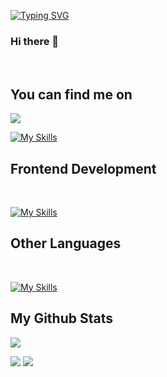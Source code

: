 
[![Typing SVG](https://readme-typing-svg.demolab.com?font=Fira+Code&duration=2500&pause=500&multiline=true&random=false&width=600&height=120&lines=Jason+Kakandris+;Electrical+and+Computer+Engineering+student)](https://git.io/typing-svg)


### Hi there 👋

<br/>

## You can find me on 
<!--
<a href="https://gkos.dev/Resume.pdf">
    <img src="https://img.shields.io/badge/PDF-CV-red?style=flat-square&logo=adobe">
</a>  --> 
 <a href="https://www.linkedin.com/in/iasonas-kakandris-498688209/">
    <img src="https://img.shields.io/badge/-Linkedin-blue?style=flat-square&logo=linkedin"/></a>
    
 [![My Skills](https://skillicons.dev/icons?i=gitlab)](https://gitlab.com/deepblue597)
<!--</a>
<a href="mailto:georgiou.kostas94@gmail.com">
    <img src="https://img.shields.io/badge/-Email-red?style=flat-square&logo=gmail&logoColor=white">
</a>
<a href='https://scholar.google.com/citations?user=b___QQ8AAAAJ&hl=en&authuser=1&oi=sra' target="_blank">
    <img alt='GoogleScholar' src='https://img.shields.io/badge/Scholar-100000?style=flat&logo=GoogleScholar&logoColor=white&&color=0181FF'>
</a>
<a href="https://pypi.org/user/drkostas/">
    <img src="https://img.shields.io/badge/PyPi-drkostas-blue?style=flat-square&logo=pypi&logoColor=white">
</a> --> 


## Frontend Development 
<br/>

[![My Skills](https://skillicons.dev/icons?i=ts,html,css,angular,js)](https://skillicons.dev)

## Other Languages 
<br/>

[![My Skills](https://skillicons.dev/icons?i=python,cpp,java,arduino,matlab,mysql)](https://skillicons.dev)

## My Github Stats

![](http://github-profile-summary-cards.vercel.app/api/cards/profile-details?username=deepblue597&theme=2077)

![](http://github-profile-summary-cards.vercel.app/api/cards/repos-per-language?username=deepblue597&theme=2077)
![](http://github-profile-summary-cards.vercel.app/api/cards/most-commit-language?username=deepblue597&theme=2077)
 

<!--
**deepblue597/deepblue597** is a ✨ _special_ ✨ repository because its `README.md` (this file) appears on your GitHub profile.

Here are some ideas to get you started:

- 🔭 I’m currently working on ...
- 🌱 I’m currently learning ...
- 👯 I’m looking to collaborate on ...
- 🤔 I’m looking for help with ...
- 💬 Ask me about ...
- 📫 How to reach me: ...
- 😄 Pronouns: ...
- ⚡ Fun fact: ...
-->
